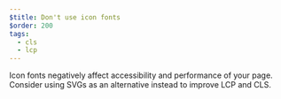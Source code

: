 ```yaml
---
$title: Don't use icon fonts
$order: 200
tags:
  - cls
  - lcp
---
```

Icon fonts negatively affect accessibility and performance of your page. Consider using SVGs as an alternative instead to improve LCP and CLS.
